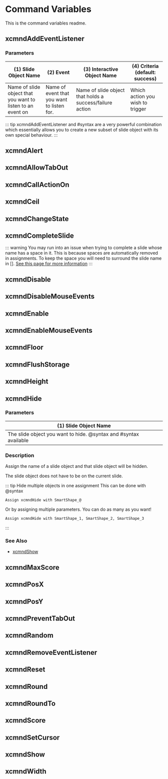 # Command Variables
This is the command variables readme.

## xcmndAddEventListener

### Parameters
| (1) Slide Object Name  | (2) Event  | (3) Interactive Object Name | (4) Criteria (default: success)  |
| --          | --- |-------------------------------------------------------- | ----------------------------- |  
| Name of slide object that you want to listen to an event on | Name of event that you want to listen for. | Name of slide object that holds a success/failure action | Which action you wish to trigger | 
::: tip
xcmndAddEventListener and #syntax are a very powerful combination which essentially allows you to create a new subset of slide object with its own special behaviour.
:::

## xcmndAlert
## xcmndAllowTabOut
## xcmndCallActionOn
## xcmndCeil
## xcmndChangeState
## xcmndCompleteSlide

::: warning
You may run into an issue when trying to complete a slide whose name has a space in it. This is because spaces are automatically removed in assignments. To keep the space you will need to surround the slide name in []. [See this page for more information](./special-behaviour.html#for-string-values)
:::

## xcmndDisable
## xcmndDisableMouseEvents
## xcmndEnable
## xcmndEnableMouseEvents
## xcmndFloor
## xcmndFlushStorage
## xcmndHeight
## xcmndHide

### Parameters
| (1) Slide Object Name                                            |
| --------------------------------------                           |
| The slide object you want to hide. @syntax and #syntax available |

### Description
Assign the name of a slide object and that slide object will be hidden.

The slide object does not have to be on the current slide.

::: tip Hide multiple objects in one assignment
This can be done with @syntax

```
Assign xcmndHide with SmartShape_@
```

Or by assigning multiple parameters. You can do as many as you want!

```
Assign xcmndHide with SmartShape_1, SmartShape_2, SmartShape_3
```
:::

### See Also
- [xcmndShow](#xcmndShow)
## xcmndMaxScore
## xcmndPosX
## xcmndPosY
## xcmndPreventTabOut
## xcmndRandom
## xcmndRemoveEventListener
## xcmndReset
## xcmndRound
## xcmndRoundTo
## xcmndScore
## xcmndSetCursor
## xcmndShow
## xcmndWidth
